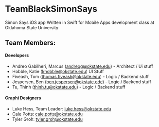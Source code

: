 # TeamBlackSimonSays
Simon Says iOS app Written in Swift for Mobile Apps development class at Oklahoma State University 


## Team Members:

#### Developers
* Andreo Gabilheri, Marcus (andreog@okstate.edu) - Architect / Ui stuff
* Hobble, Katie (khobble@okstate.edu) UI Stuff
* Fiveash, Tom (thomas.fiveash@okstate.edu) - Logic / Backend stuff
* Jespersen, Ben (ben.jespersen@okstate.ede) - Logic / Backend stuff
* Tu, Thinh (thinh.tu@okstate.edu) - Logic / Backend stuff

#### Graphi Designers

* Luke Hess, Team Leader: luke.hess@okstate.edu
* Cale Potts: cale.potts@okstate.edu
* Tyler Groh: tyler.groh@okstate.edu
